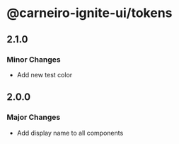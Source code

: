 # @carneiro-ignite-ui/tokens

## 2.1.0

### Minor Changes

- Add new test color

## 2.0.0

### Major Changes

- Add display name to all components
